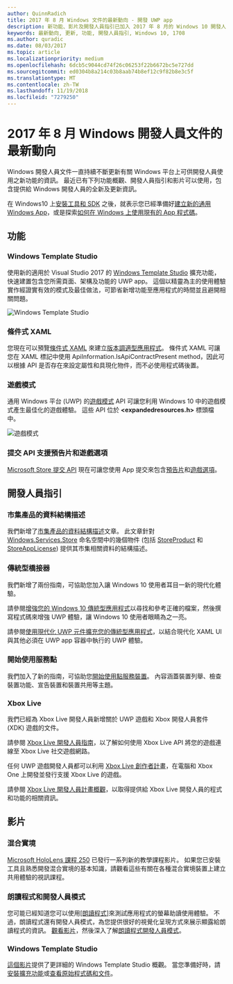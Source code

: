 ```yaml
---
author: QuinnRadich
title: 2017 年 8 月 Windows 文件的最新動向 - 開發 UWP app
description: 新功能、影片及開發人員指引已加入 2017 年 8 月的 Windows 10 開發人員文件中
keywords: 最新動向, 更新, 功能, 開發人員指引, Windows 10, 1708
ms.author: quradic
ms.date: 08/03/2017
ms.topic: article
ms.localizationpriority: medium
ms.openlocfilehash: 6dcb5c9044cd74f26c06253f22b6672bc5e727dd
ms.sourcegitcommit: ed0304b8a214c03b8aab74b8ef12c9f82b8e3c5f
ms.translationtype: MT
ms.contentlocale: zh-TW
ms.lasthandoff: 11/19/2018
ms.locfileid: "7279250"
---
```

# <a name="whats-new-in-the-windows-developer-docs-in-august-2017"></a>2017 年 8 月 Windows 開發人員文件的最新動向

Windows 開發人員文件一直持續不斷更新有關 Windows 平台上可供開發人員使用之新功能的資訊。 最近已有下列功能概觀、開發人員指引和影片可以使用，包含提供給 Windows 開發人員的全新及更新資訊。

在 Windows10 上[安裝工具和 SDK](http://go.microsoft.com/fwlink/?LinkId=821431) 之後，就表示您已經準備好[建立新的通用 Windows App](../get-started/your-first-app.md)，或是探索[如何在 Windows 上使用現有的 App 程式碼](../porting/index.md)。

## <a name="features"></a>功能

### <a name="windows-template-studio"></a>Windows Template Studio

使用新的適用於 Visual Studio 2017 的 [Windows Template Studio](https://aka.ms/wtsinstall) 擴充功能，快速建置包含您所需頁面、架構及功能的 UWP app。 這個以精靈為主的使用體驗實作經證實有效的模式及最佳做法，可節省新增功能至應用程式的時間並且避開相關問題。

![Windows Template Studio](images/template-studio.png)

### <a name="conditional-xaml"></a>條件式 XAML

您現在可以預覽[條件式 XAML](../debug-test-perf/conditional-xaml.md) 來建立[版本調適型應用程式](../debug-test-perf/version-adaptive-apps.md)。 條件式 XAML 可讓您在 XAML 標記中使用 ApiInformation.IsApiContractPresent method，因此可以根據 API 是否存在來設定屬性和具現化物件，而不必使用程式碼後置。

### <a name="game-mode"></a>遊戲模式

通用 Windows 平台 (UWP) 的[遊戲模式](https://msdn.microsoft.com/library/windows/desktop/mt808808) API 可讓您利用 Windows 10 中的遊戲模式產生最佳化的遊戲體驗。 這些 API 位於 **&lt;expandedresources.h&gt;** 標頭檔中。

![遊戲模式](images/game-mode.png)

### <a name="submission-api-supports-video-trailers-and-gaming-options"></a>提交 API 支援預告片和遊戲選項

[Microsoft Store 提交 API](../monetize/create-and-manage-submissions-using-windows-store-services.md) 現在可讓您使用 App 提交來包含[預告片](../monetize/manage-app-submissions.md#trailer-object)和[遊戲選項](../monetize/manage-app-submissions.md#gaming-options-object)。


## <a name="developer-guidance"></a>開發人員指引

### <a name="data-schemas-for-store-products"></a>市集產品的資料結構描述

我們新增了[市集產品的資料結構描述](../monetize/data-schemas-for-store-products.md)文章。 此文章針對 [Windows.Services.Store](https://msdn.microsoft.com/library/windows/apps/windows.services.store.aspx) 命名空間中的幾個物件 (包括 [StoreProduct](https://docs.microsoft.com/uwp/api/windows.services.store.storeproduct) 和 [StoreAppLicense](https://docs.microsoft.com/uwp/api/windows.services.store.storeapplicense)) 提供其市集相關資料的結構描述。

### <a name="desktop-bridge"></a>傳統型橋接器

我們新增了兩份指南，可協助您加入讓 Windows 10 使用者耳目一新的現代化體驗。

請參閱[增強您的 Windows 10 傳統型應用程式](https://docs.microsoft.com/windows/uwp/porting/desktop-to-uwp-enhance)以尋找和參考正確的檔案，然後撰寫程式碼來增強 UWP 體驗，讓 Windows 10 使用者眼睛為之一亮。  

請參閱[使用現代化 UWP 元件擴充您的傳統型應用程式](https://docs.microsoft.com/windows/uwp/porting/desktop-to-uwp-extend)，以結合現代化 XAML UI 與其他必須在 UWP app 容器中執行的 UWP 體驗。

### <a name="getting-started-with-point-of-service"></a>開始使用服務點

我們加入了新的指南，可協助您[開始使用點服務裝置](https://docs.microsoft.com/en-us/windows/uwp/devices-sensors/pos-get-started)。 內容涵蓋裝置列舉、檢查裝置功能、宣告裝置和裝置共用等主題。 

### <a name="xbox-live"></a>Xbox Live

我們已經為 Xbox Live 開發人員新增關於 UWP 遊戲和 Xbox 開發人員套件 (XDK) 遊戲的文件。

請參閱 [Xbox Live 開發人員指南](https://docs.microsoft.com/en-us/windows/uwp/xbox-live/)，以了解如何使用 Xbox Live API 將您的遊戲連線至 Xbox Live 社交遊戲網路。

任何 UWP 遊戲開發人員都可以利用 [Xbox Live 創作者計畫](https://docs.microsoft.com/en-us/windows/uwp/xbox-live/get-started-with-creators/get-started-with-xbox-live-creators)，在電腦和 Xbox One 上開發並發行支援 Xbox Live 的遊戲。

請參閱 [Xbox Live 開發人員計畫概觀](https://docs.microsoft.com/en-us/windows/uwp/xbox-live/developer-program-overview)，以取得提供給 Xbox Live 開發人員的程式和功能的相關資訊。

## <a name="videos"></a>影片

### <a name="mixed-reality"></a>混合實境

[Microsoft HoloLens 課程 250](https://developer.microsoft.com/en-us/windows/mixed-reality/mixed_reality_250) 已發行一系列新的教學課程影片。 如果您已安裝工具且熟悉開發混合實境的基本知識，請觀看這些有關在各種混合實境裝置上建立共用體驗的視訊課程。

### <a name="narrator-and-dev-mode"></a>朗讀程式和開發人員模式

您可能已經知道您可以使用[[朗讀程式]](https://support.microsoft.com/help/22798/windows-10-narrator-get-started)來測試應用程式的螢幕助讀使用體驗。 不過，朗讀程式還有開發人員模式，為您提供很好的視覺化呈現方式來展示顯露給朗讀程式的資訊。 [觀看影片](https://channel9.msdn.com/Blogs/One-Dev-Minute/Using-Narrator-and-Dev-Mode)，然後深入了解[朗讀程式開發人員模式](https://channel9.msdn.com/Blogs/One-Dev-Minute/Using-Narrator-and-Dev-Mode)。

### <a name="windows-template-studio"></a>Windows Template Studio

[這個影片](https://channel9.msdn.com/Blogs/One-Dev-Minute/Getting-Started-with-Windows-Template-Studio)提供了更詳細的 Windows Template Studio 概觀。 當您準備好時，請[安裝擴充功能](https://aka.ms/wtsinstall)或[查看原始程式碼和文件](https://aka.ms/wtsinstall)。